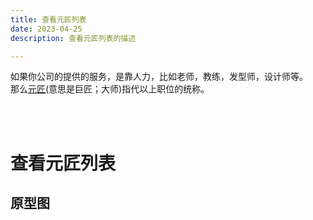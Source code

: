 ```yaml
---
title: 查看元匠列表
date: 2023-04-25
description: 查看元匠列表的描述

---
```


如果你公司的提供的服务，是靠人力，比如老师，教练，发型师，设计师等。  
那么[元匠](https://baike.baidu.com/item/元匠/7146596)(意思是巨匠；大师)指代以上职位的统称。

<br><br>


# 查看元匠列表


[//]: # (## 用例)

[//]: # ()
[//]: # (![]&#40;../../../../images/uc_prod_cat_mgmt_list.png&#41;)

[//]: # ()
[//]: # (## 用例描述)

[//]: # ()
[//]: # (![]&#40;../../../../images/uc_desc_prod_cat_mgmt_list.png&#41;)

[//]: # ()
[//]: # ()
[//]: # (## 流程图)

[//]: # (![]&#40;../../../../images/fl_prod_cat_mgmt_list.png&#41;)


## 原型图

[//]: # (![]&#40;../../../../images/pt_artisan_cat_mgmt_list.png&#41;)





